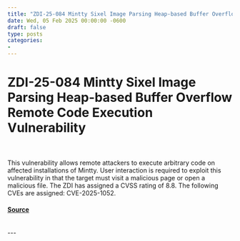 ```yaml
---
title: "ZDI-25-084 Mintty Sixel Image Parsing Heap-based Buffer Overflow Remote Code Execution Vulnerability"
date: Wed, 05 Feb 2025 00:00:00 -0600
draft: false
type: posts
categories: 
- 
---
```

# ZDI-25-084 Mintty Sixel Image Parsing Heap-based Buffer Overflow Remote Code Execution Vulnerability

<br/>

<br/>
This vulnerability allows remote attackers to execute arbitrary code on affected installations of Mintty. User interaction is required to exploit this vulnerability in that the target must visit a malicious page or open a malicious file. The ZDI has assigned a CVSS rating of 8.8. The following CVEs are assigned: CVE-2025-1052.

#### [Source](http://www.zerodayinitiative.com/advisories/ZDI-25-084/)

<br/>
---
